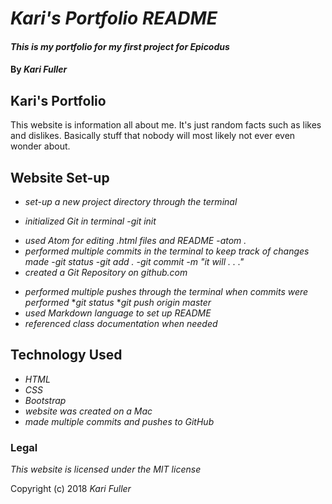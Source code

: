 # *Kari's Portfolio README*

#### _This is my portfolio for my first project for Epicodus_

#### By _**Kari Fuller**_

## Kari's Portfolio

This website is information all about me. It's just random facts such as likes and dislikes. Basically stuff that nobody will most likely not ever even wonder about.

## Website Set-up

+ _set-up a new project directory through the terminal_
* _initialized Git in terminal_
    -_git init_
+ _used Atom for editing .html files and README_
    -_atom ._
+ _performed multiple commits in the terminal to keep track of changes made_
    -_git status_
    -_git add ._
    -_git commit -m "it will . . ."_
+ _created a Git Repository on github.com_
* _performed multiple pushes through the terminal when commits were performed_
    *_git status_
    *_git push origin master_
* _used Markdown language to set up README_
* _referenced class documentation when needed_

## Technology Used

* _HTML_
* _CSS_
* _Bootstrap_
* _website was created on a Mac_
* _made multiple commits and pushes to GitHub_

### Legal

*This website is licensed under the MIT license*

Copyright (c) 2018 _Kari Fuller_
